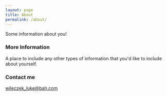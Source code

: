 ```yaml
---
layout: page
title: About
permalink: /about/
---
```


Some information about you!

### More Information

A place to include any other types of information that you'd like to include about yourself.

### Contact me

[wileczek_luke@bah.com](mailto:wileczek_luke@bah.com)
